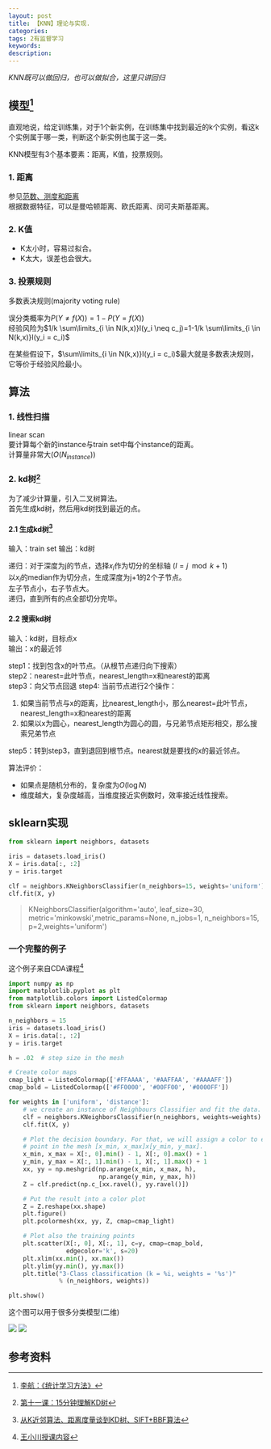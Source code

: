 ```yaml
---
layout: post
title: 【KNN】理论与实现.
categories:
tags: 2有监督学习
keywords:
description:
---
```


*KNN既可以做回归，也可以做拟合，这里只讲回归*  

## 模型[^lihang]

直观地说，给定训练集，对于1个新实例，在训练集中找到最近的k个实例，看这k个实例属于哪一类，判断这个新实例也属于这一类。  

KNN模型有3个基本要素：距离，K值，投票规则。  

### 1. 距离

参见[范数、测度和距离](http://www.guofei.site/2017/06/04/distance.html#title15)  
根据数据特征，可以是曼哈顿距离、欧氏距离、闵可夫斯基距离。  

### 2. K值

- K太小时，容易过拟合。  
- K太大，误差也会很大。  

### 3. 投票规则

多数表决规则(majority voting rule)   


误分类概率为$P(Y \neq f(X))=1-P(Y=f(X))$  
经验风险为$1/k \sum\limits_{i \in N(k,x)}I(y_i \neq c_j)=1-1/k \sum\limits_{i \in N(k,x)}I(y_i = c_i)$  

在某些假设下，$\sum\limits_{i \in N(k,x)}I(y_i = c_i)$最大就是多数表决规则，它等价于经验风险最小。  

## 算法

### 1. 线性扫描

linear scan  
要计算每个新的instance与train set中每个instance的距离。  
计算量非常大($O(N_{instance})$)  

### 2. kd树[^blog1]

为了减少计算量，引入二叉树算法。  
首先生成kd树，然后用kd树找到最近的点。  

#### 2.1 生成kd树[^blog2]

输入：train set
输出：kd树

递归：对于深度为j的节点，选择$x_l$作为切分的坐标轴 ($l=j \mod k +1$)  
以$x_l$的median作为切分点，生成深度为j+1的2个子节点。  
左子节点小，右子节点大。  
递归，直到所有的点全部切分完毕。  

#### 2.2 搜索kd树

输入：kd树，目标点x  
输出：x的最近邻  

step1：找到包含x的叶节点。（从根节点递归向下搜索）  
step2：nearest=此叶节点，nearest_length=x和nearest的距离  
step3：向父节点回退
step4: 当前节点进行2个操作：  
1. 如果当前节点与x的距离，比nearest_length小，那么nearest=此叶节点，nearest_length=x和nearest的距离
2. 如果以x为圆心，nearest_length为圆心的圆，与兄弟节点矩形相交，那么搜索兄弟节点

step5：转到step3，直到退回到根节点。nearest就是要找的x的最近邻点。


算法评价：  
- 如果点是随机分布的，复杂度为$O(\log N)$  
- 维度越大，复杂度越高，当维度接近实例数时，效率接近线性搜索。  


## sklearn实现


```py
from sklearn import neighbors, datasets

iris = datasets.load_iris()
X = iris.data[:, :2]
y = iris.target
```


```py
clf = neighbors.KNeighborsClassifier(n_neighbors=15, weights='uniform')
clf.fit(X, y)
```
>KNeighborsClassifier(algorithm='auto', leaf_size=30, metric='minkowski',metric_params=None, n_jobs=1, n_neighbors=15, p=2,weights='uniform')


### 一个完整的例子


这个例子来自CDA课程[^wangxiaochuan]
```py
import numpy as np
import matplotlib.pyplot as plt
from matplotlib.colors import ListedColormap
from sklearn import neighbors, datasets

n_neighbors = 15
iris = datasets.load_iris()
X = iris.data[:, :2]
y = iris.target

h = .02  # step size in the mesh

# Create color maps
cmap_light = ListedColormap(['#FFAAAA', '#AAFFAA', '#AAAAFF'])
cmap_bold = ListedColormap(['#FF0000', '#00FF00', '#0000FF'])

for weights in ['uniform', 'distance']:
    # we create an instance of Neighbours Classifier and fit the data.
    clf = neighbors.KNeighborsClassifier(n_neighbors, weights=weights)
    clf.fit(X, y)

    # Plot the decision boundary. For that, we will assign a color to each
    # point in the mesh [x_min, x_max]x[y_min, y_max].
    x_min, x_max = X[:, 0].min() - 1, X[:, 0].max() + 1
    y_min, y_max = X[:, 1].min() - 1, X[:, 1].max() + 1
    xx, yy = np.meshgrid(np.arange(x_min, x_max, h),
                         np.arange(y_min, y_max, h))
    Z = clf.predict(np.c_[xx.ravel(), yy.ravel()])

    # Put the result into a color plot
    Z = Z.reshape(xx.shape)
    plt.figure()
    plt.pcolormesh(xx, yy, Z, cmap=cmap_light)

    # Plot also the training points
    plt.scatter(X[:, 0], X[:, 1], c=y, cmap=cmap_bold,
                edgecolor='k', s=20)
    plt.xlim(xx.min(), xx.max())
    plt.ylim(yy.min(), yy.max())
    plt.title("3-Class classification (k = %i, weights = '%s')"
              % (n_neighbors, weights))

plt.show()
```


这个图可以用于很多分类模型(二维)  


<img src='http://www.guofei.site/public/postimg/KNN1.png'>  
<img src='http://www.guofei.site/public/postimg/KNN2.png'>


## 参考资料
[^wangxiaochuan]: [王小川授课内容](https://weibo.com/hgsz2003)  
[^lihang]: [李航：《统计学习方法》](https://www.weibo.com/u/2060750830?refer_flag=1005055013_)
[^blog1]: [第十一课：15分钟理解KD树](http://www.jianshu.com/p/ffe52db3e12b)
[^blog2]:[从K近邻算法、距离度量谈到KD树、SIFT+BBF算法](http://blog.csdn.net/likika2012/article/details/39619687)
